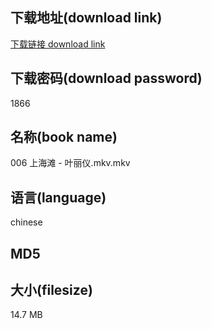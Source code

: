 ## 下载地址(download link)
[下载链接 download link](https://voluble-croquembouche-d321dc.netlify.app/?s=006+%E4%B8%8A%E6%B5%B7%E6%BB%A9+-+%E5%8F%B6%E4%B8%BD%E4%BB%AA.mkv)

## 下载密码(download password)
1866

## 名称(book name)
006 上海滩 - 叶丽仪.mkv.mkv

## 语言(language)
chinese

## MD5


## 大小(filesize)
14.7 MB

